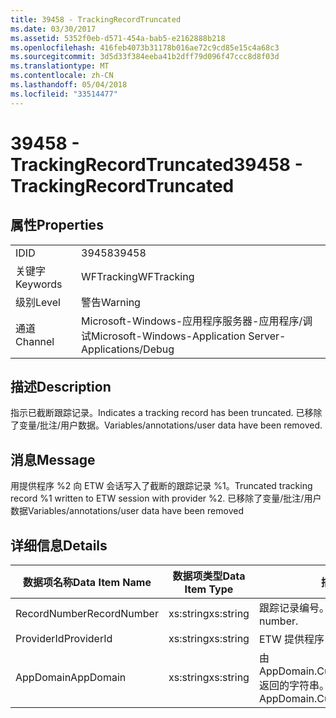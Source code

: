 ```yaml
---
title: 39458 - TrackingRecordTruncated
ms.date: 03/30/2017
ms.assetid: 5352f0eb-d571-454a-bab5-e2162888b218
ms.openlocfilehash: 416feb4073b31178b016ae72c9cd85e15c4a68c3
ms.sourcegitcommit: 3d5d33f384eeba41b2dff79d096f47ccc8d8f03d
ms.translationtype: MT
ms.contentlocale: zh-CN
ms.lasthandoff: 05/04/2018
ms.locfileid: "33514477"
---
```

# <a name="39458---trackingrecordtruncated"></a><span data-ttu-id="50420-102">39458 - TrackingRecordTruncated</span><span class="sxs-lookup"><span data-stu-id="50420-102">39458 - TrackingRecordTruncated</span></span>
## <a name="properties"></a><span data-ttu-id="50420-103">属性</span><span class="sxs-lookup"><span data-stu-id="50420-103">Properties</span></span>  
  
|||  
|-|-|  
|<span data-ttu-id="50420-104">ID</span><span class="sxs-lookup"><span data-stu-id="50420-104">ID</span></span>|<span data-ttu-id="50420-105">39458</span><span class="sxs-lookup"><span data-stu-id="50420-105">39458</span></span>|  
|<span data-ttu-id="50420-106">关键字</span><span class="sxs-lookup"><span data-stu-id="50420-106">Keywords</span></span>|<span data-ttu-id="50420-107">WFTracking</span><span class="sxs-lookup"><span data-stu-id="50420-107">WFTracking</span></span>|  
|<span data-ttu-id="50420-108">级别</span><span class="sxs-lookup"><span data-stu-id="50420-108">Level</span></span>|<span data-ttu-id="50420-109">警告</span><span class="sxs-lookup"><span data-stu-id="50420-109">Warning</span></span>|  
|<span data-ttu-id="50420-110">通道</span><span class="sxs-lookup"><span data-stu-id="50420-110">Channel</span></span>|<span data-ttu-id="50420-111">Microsoft-Windows-应用程序服务器-应用程序/调试</span><span class="sxs-lookup"><span data-stu-id="50420-111">Microsoft-Windows-Application Server-Applications/Debug</span></span>|  
  
## <a name="description"></a><span data-ttu-id="50420-112">描述</span><span class="sxs-lookup"><span data-stu-id="50420-112">Description</span></span>  
 <span data-ttu-id="50420-113">指示已截断跟踪记录。</span><span class="sxs-lookup"><span data-stu-id="50420-113">Indicates a tracking record has been truncated.</span></span> <span data-ttu-id="50420-114">已移除了变量/批注/用户数据。</span><span class="sxs-lookup"><span data-stu-id="50420-114">Variables/annotations/user data have been removed.</span></span>  
  
## <a name="message"></a><span data-ttu-id="50420-115">消息</span><span class="sxs-lookup"><span data-stu-id="50420-115">Message</span></span>  
 <span data-ttu-id="50420-116">用提供程序 %2 向 ETW 会话写入了截断的跟踪记录 %1。</span><span class="sxs-lookup"><span data-stu-id="50420-116">Truncated tracking record %1 written to ETW session with provider %2.</span></span> <span data-ttu-id="50420-117">已移除了变量/批注/用户数据</span><span class="sxs-lookup"><span data-stu-id="50420-117">Variables/annotations/user data have been removed</span></span>  
  
## <a name="details"></a><span data-ttu-id="50420-118">详细信息</span><span class="sxs-lookup"><span data-stu-id="50420-118">Details</span></span>  
  
|<span data-ttu-id="50420-119">数据项名称</span><span class="sxs-lookup"><span data-stu-id="50420-119">Data Item Name</span></span>|<span data-ttu-id="50420-120">数据项类型</span><span class="sxs-lookup"><span data-stu-id="50420-120">Data Item Type</span></span>|<span data-ttu-id="50420-121">描述</span><span class="sxs-lookup"><span data-stu-id="50420-121">Description</span></span>|  
|--------------------|--------------------|-----------------|  
|<span data-ttu-id="50420-122">RecordNumber</span><span class="sxs-lookup"><span data-stu-id="50420-122">RecordNumber</span></span>|<span data-ttu-id="50420-123">xs:string</span><span class="sxs-lookup"><span data-stu-id="50420-123">xs:string</span></span>|<span data-ttu-id="50420-124">跟踪记录编号。</span><span class="sxs-lookup"><span data-stu-id="50420-124">The tracking record number.</span></span>|  
|<span data-ttu-id="50420-125">ProviderId</span><span class="sxs-lookup"><span data-stu-id="50420-125">ProviderId</span></span>|<span data-ttu-id="50420-126">xs:string</span><span class="sxs-lookup"><span data-stu-id="50420-126">xs:string</span></span>|<span data-ttu-id="50420-127">ETW 提供程序 ID。</span><span class="sxs-lookup"><span data-stu-id="50420-127">The ETW provider id.</span></span>|  
|<span data-ttu-id="50420-128">AppDomain</span><span class="sxs-lookup"><span data-stu-id="50420-128">AppDomain</span></span>|<span data-ttu-id="50420-129">xs:string</span><span class="sxs-lookup"><span data-stu-id="50420-129">xs:string</span></span>|<span data-ttu-id="50420-130">由 AppDomain.CurrentDomain.FriendlyName 返回的字符串。</span><span class="sxs-lookup"><span data-stu-id="50420-130">The string returned by AppDomain.CurrentDomain.FriendlyName.</span></span>|
